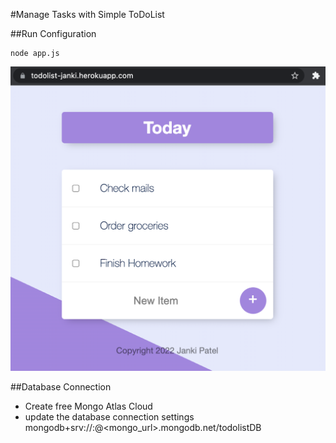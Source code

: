 #Manage Tasks with Simple ToDoList


##Run Configuration
```text
node app.js
```

![alt text][logo]

[logo]: https://github.com/JankiPatel26/todolist/blob/master/todolist.png "Logo Title Text 2"

##Database Connection
- Create free Mongo Atlas Cloud 
- update the database connection settings
  mongodb+srv://<user>:<password>@<mongo_url>.mongodb.net/todolistDB
